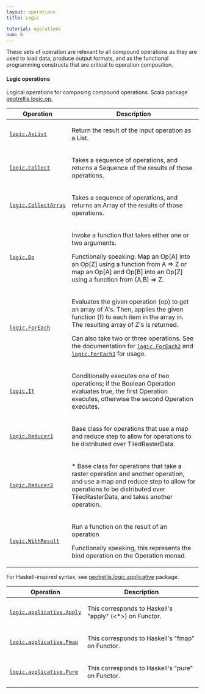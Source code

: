 ```yaml
---
layout: operations
title: Logic

tutorial: operations
num: 8
---
```


These sets of operation are relevant to all compound operations as they are used to load data, produce output formats, and as the functional programming constructs that are critical to operation composition.

#### Logic operations

Logical operations for composing compound operations. Scala package [geotrellis.logic.op.](http://geotrellis.github.com/scaladocs/latest/#geotrellis.logic.package)

<table class="bordered-table zebra-striped">
      <thead>
          <tr>
            <th>Operation</th>
            <th>Description</th>
          </tr>
        </thead>
        <tbody>

<tr><td><code><a href="http://geotrellis.github.com/scaladocs/latest/#geotrellis.logic.AsList" targe="_blank">logic.AsList</a></code></td><td><div id="comment" class="fullcommenttop"><div class="comment cmt"><p>Return the result of the input operation as a List.</p></div></div></td></tr>

<tr><td><code><a href="http://geotrellis.github.com/scaladocs/latest/#geotrellis.logic.Collect" targe="_blank">logic.Collect</a></code></td><td><div id="comment" class="fullcommenttop"><p>Takes a sequence of operations, and returns a Sequence of the results of those operations.</p></div></td></tr>

<tr><td><code><a href="http://geotrellis.github.com/scaladocs/latest/#geotrellis.logic.CollectArray" targe="_blank">logic.CollectArray</a></code></td><td><div id="comment" class="fullcommenttop"><p>Takes a sequence of operations, and returns an Array of the results of those operations.</p></div></td></tr>

<tr><td><code><a href="http://geotrellis.github.com/scaladocs/latest/#geotrellis.logic.Do$" targe="_blank">logic.Do</a></code></td><td><div id="comment" class="fullcommenttop"><div class="comment cmt"><p>Invoke a function that takes either one or two arguments.</p><p>Functionally speaking: Map an Op[A] into an Op[Z] using a function from A =&gt; Z or map an Op[A] and Op[B] into an Op[Z] using a function from (A,B) =&gt; Z.</p></div></div></td></tr>

<tr><td><code><a href="http://geotrellis.github.com/scaladocs/latest/#geotrellis.logic.ForEach$" targe="_blank">logic.ForEach</a></code></td><td><div id="comment" class="fullcommenttop"><div class="comment cmt"><p>Evaluates the given operation (op) to get an array of A's. Then, applies the given function (f) to each item in the array in. The resulting array of Z's is returned.</p><p>Can also take two or three operations. See the documentation for <code><a href="http://geotrellis.github.com/scaladocs/latest/#geotrellis.logic.ForEach2" targe="_blank">logic.ForEach2</a></code> and <code><a href="http://geotrellis.github.com/scaladocs/latest/#geotrellis.logic.ForEach3" targe="_blank">logic.ForEach3</a></code> for usage.</p></div></div></td></tr>

<tr><td><code><a href="http://geotrellis.github.com/scaladocs/latest/#geotrellis.logic.If" targe="_blank">logic.If</a></code></td><td><div id="comment" class="fullcommenttop"><p>Conditionally executes one of two operations; if the Boolean Operation evaluates true, the first Operation executes, otherwise the second Operation executes.</p></div></td></tr>

<tr><td><code><a href="http://geotrellis.github.com/scaladocs/latest/#geotrellis.logic.Reducer1" targe="_blank">logic.Reducer1</a></code></td><td><div id="comment" class="fullcommenttop"><p> Base class for operations that use a map and reduce step to allow for operations to be distributed over TiledRasterData.</p></div></td></tr>

<tr><td><code><a href="http://geotrellis.github.com/scaladocs/latest/#geotrellis.logic.Reducer2" targe="_blank">logic.Reducer2</a></code></td><td><div id="comment" class="fullcommenttop"><p> * Base class for operations that take a raster operation and another operation, and use a map and reduce step to allow for operations to be distributed over TiledRasterData, and takes another operation.</p></div></td></tr>

<tr><td><code><a href="http://geotrellis.github.com/scaladocs/latest/#geotrellis.logic.WithResult" targe="_blank">logic.WithResult</a></code></td><td><div id="comment" class="fullcommenttop"><div class="comment cmt"><p>Run a function on the result of an operation</p><p>Functionally speaking, this represents the bind operation on the Operation monad.</p></div></div></td></tr>

</tbody>
</table>

For Haskell-inspired syntax, see [geotrellis.logic.applicative](http://geotrellis.github.com/scaladocs/latest/#geotrellis.logic.applicative.package) package.

<table class="bordered-table zebra-striped">
      <thead>
          <tr>
            <th>Operation</th>
            <th>Description</th>
          </tr>
        </thead>
        <tbody>
<tr><td><code><a href="http://geotrellis.github.com/scaladocs/latest/#geotrellis.logic.applicative.Apply" targe="_blank">logic.applicative.Apply</a></code></td><td><div id="comment" class="fullcommenttop"><div class="comment cmt"><p>This corresponds to Haskell's "apply" (&lt;*&gt;) on Functor.</p></div></div></td></tr>
<tr><td><code><a href="http://geotrellis.github.com/scaladocs/latest/#geotrellis.logic.applicative.Fmap" targe="_blank">logic.applicative.Fmap</a></code></td><td><div id="comment" class="fullcommenttop"><div class="comment cmt"><p>This corresponds to Haskell's "fmap" on Functor.
</p></div></div></td></tr>
<tr><td><code><a href="http://geotrellis.github.com/scaladocs/latest/#geotrellis.logic.applicative.Pure" targe="_blank">logic.applicative.Pure</a></code></td><td><div id="comment" class="fullcommenttop"><div class="comment cmt"><p>This corresponds to Haskell's "pure" on Functor.
</p></div></div></td></tr>

</tbody>
</table>
